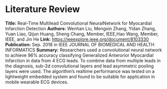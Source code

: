 # Literature Review

**Title:** Real-Time Multilead Convolutional NeuralNetwork for Myocardial Infarction Detection 
**Authors:** Wenhan Liu, Mengxin Zhang, Yidan Zhang, Yuan Liao, Qijun Huang, Sheng Chang, Member, IEEE,Hao Wang, Member, IEEE, and Jin He 
**Link:** https://ieeexplore.ieee.org/document/8103330 
**Publication:** Sep. 2018 in IEEE JOURNAL OF BIOMEDICAL AND HEALTH INFORMATICS 
**Summary:** Researchers used a convolutional neural network to achieve 96% accuracy classifying Generalized Anterorior Myocardial Infarction in data from 4 ECG leads.  To combine data from multiple leads in the diagnosis, sub-2d convolutional layers and lead asymmetric pooling layers were used.  The algorithm’s realtime performance was tested on a lightweight embedded system and found to be suitable for application in mobile wearable ECG devices.
